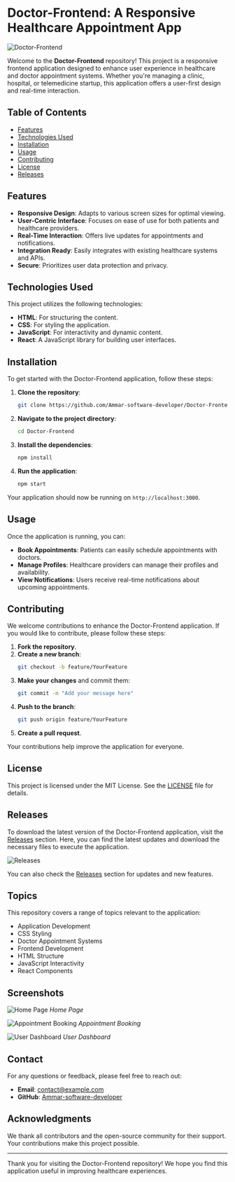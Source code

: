 # Doctor-Frontend: A Responsive Healthcare Appointment App

![Doctor-Frontend](https://img.shields.io/badge/Doctor--Frontend-Application-blue)

Welcome to the **Doctor-Frontend** repository! This project is a responsive frontend application designed to enhance user experience in healthcare and doctor appointment systems. Whether you're managing a clinic, hospital, or telemedicine startup, this application offers a user-first design and real-time interaction.

## Table of Contents

- [Features](#features)
- [Technologies Used](#technologies-used)
- [Installation](#installation)
- [Usage](#usage)
- [Contributing](#contributing)
- [License](#license)
- [Releases](#releases)

## Features

- **Responsive Design**: Adapts to various screen sizes for optimal viewing.
- **User-Centric Interface**: Focuses on ease of use for both patients and healthcare providers.
- **Real-Time Interaction**: Offers live updates for appointments and notifications.
- **Integration Ready**: Easily integrates with existing healthcare systems and APIs.
- **Secure**: Prioritizes user data protection and privacy.

## Technologies Used

This project utilizes the following technologies:

- **HTML**: For structuring the content.
- **CSS**: For styling the application.
- **JavaScript**: For interactivity and dynamic content.
- **React**: A JavaScript library for building user interfaces.

## Installation

To get started with the Doctor-Frontend application, follow these steps:

1. **Clone the repository**:
   ```bash
   git clone https://github.com/Ammar-software-developer/Doctor-Frontend.git
   ```
   
2. **Navigate to the project directory**:
   ```bash
   cd Doctor-Frontend
   ```

3. **Install the dependencies**:
   ```bash
   npm install
   ```

4. **Run the application**:
   ```bash
   npm start
   ```

Your application should now be running on `http://localhost:3000`.

## Usage

Once the application is running, you can:

- **Book Appointments**: Patients can easily schedule appointments with doctors.
- **Manage Profiles**: Healthcare providers can manage their profiles and availability.
- **View Notifications**: Users receive real-time notifications about upcoming appointments.

## Contributing

We welcome contributions to enhance the Doctor-Frontend application. If you would like to contribute, please follow these steps:

1. **Fork the repository**.
2. **Create a new branch**:
   ```bash
   git checkout -b feature/YourFeature
   ```
3. **Make your changes** and commit them:
   ```bash
   git commit -m "Add your message here"
   ```
4. **Push to the branch**:
   ```bash
   git push origin feature/YourFeature
   ```
5. **Create a pull request**.

Your contributions help improve the application for everyone.

## License

This project is licensed under the MIT License. See the [LICENSE](LICENSE) file for details.

## Releases

To download the latest version of the Doctor-Frontend application, visit the [Releases](https://github.com/Ammar-software-developer/Doctor-Frontend/releases) section. Here, you can find the latest updates and download the necessary files to execute the application.

![Releases](https://img.shields.io/badge/Latest_Releases-orange)

You can also check the [Releases](https://github.com/Ammar-software-developer/Doctor-Frontend/releases) section for updates and new features.

## Topics

This repository covers a range of topics relevant to the application:

- Application Development
- CSS Styling
- Doctor Appointment Systems
- Frontend Development
- HTML Structure
- JavaScript Interactivity
- React Components

## Screenshots

![Home Page](https://via.placeholder.com/800x400.png?text=Home+Page)
*Home Page*

![Appointment Booking](https://via.placeholder.com/800x400.png?text=Appointment+Booking)
*Appointment Booking*

![User Dashboard](https://via.placeholder.com/800x400.png?text=User+Dashboard)
*User Dashboard*

## Contact

For any questions or feedback, please feel free to reach out:

- **Email**: contact@example.com
- **GitHub**: [Ammar-software-developer](https://github.com/Ammar-software-developer)

## Acknowledgments

We thank all contributors and the open-source community for their support. Your contributions make this project possible.

---

Thank you for visiting the Doctor-Frontend repository! We hope you find this application useful in improving healthcare experiences.